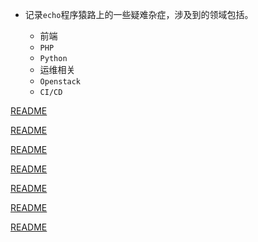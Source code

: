 
* 记录`echo`程序猿路上的一些疑难杂症，涉及到的领域包括。

    - 前端
    - `PHP`
    - `Python`
    - 运维相关
    - `Openstack`
    - `CI/CD`
    
    
[README](zh-cn/ubuntu/_sidebar.md ':include')

[README](zh-cn/windows/_sidebar.md ':include')

[README](zh-cn/docker/_sidebar.md ':include')

[README](zh-cn/uos/_sidebar.md ':include')

[README](zh-cn/other/_sidebar.md ':include')

[README](zh-cn/centos/_sidebar.md ':include')

[README](zh-cn/git/_sidebar.md ':include')

